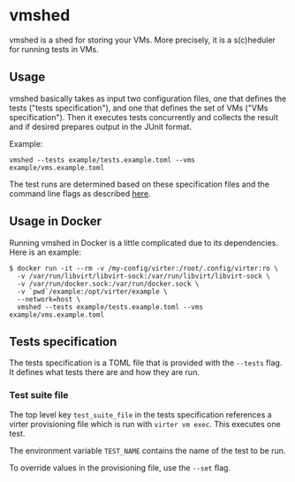 # vmshed

vmshed is a shed for storing your VMs. More precisely, it is a s(c)heduler for
running tests in VMs.

## Usage

vmshed basically takes as input two configuration files, one that defines the
tests ("tests specification"), and one that defines the set of VMs ("VMs
specification"). Then it executes tests concurrently and collects the result
and if desired prepares output in the JUnit format.

Example:

```
vmshed --tests example/tests.example.toml --vms example/vms.example.toml
```

The test runs are determined based on these specification files and the command
line flags as described [here](doc/test-run-determination.md).

## Usage in Docker

Running vmshed in Docker is a little complicated due to its dependencies. Here
is an example:

```
$ docker run -it --rm -v /my-config/virter:/root/.config/virter:ro \
  -v /var/run/libvirt/libvirt-sock:/var/run/libvirt/libvirt-sock \
  -v /var/run/docker.sock:/var/run/docker.sock \
  -v `pwd`/example:/opt/virter/example \
  --network=host \
  vmshed --tests example/tests.example.toml --vms example/vms.example.toml
```

## Tests specification

The tests specification is a TOML file that is provided with the `--tests`
flag. It defines what tests there are and how they are run.

### Test suite file

The top level key `test_suite_file` in the tests specification references
a virter provisioning file which is run with `virter vm exec`. This executes
one test.

The environment variable `TEST_NAME` contains the name of the test to be run.

To override values in the provisioning file, use the `--set` flag.

